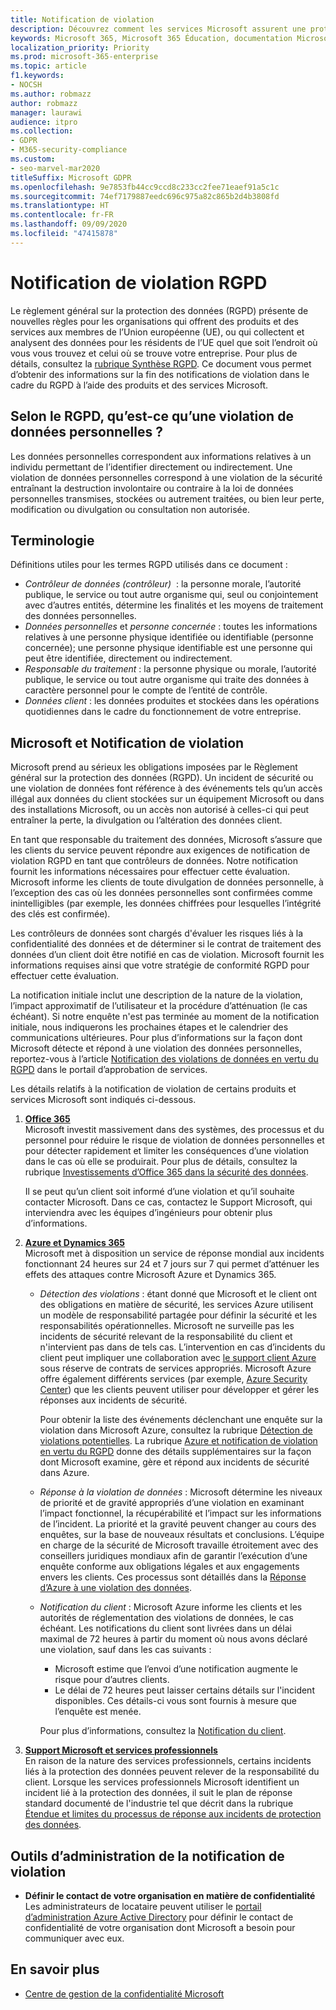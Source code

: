 ```yaml
---
title: Notification de violation
description: Découvrez comment les services Microsoft assurent une protection contre les violations de données personnelles, et comment Microsoft réagit et envoie des notifications en cas de violation.
keywords: Microsoft 365, Microsoft 365 Éducation, documentation Microsoft 365, RGPD
localization_priority: Priority
ms.prod: microsoft-365-enterprise
ms.topic: article
f1.keywords:
- NOCSH
ms.author: robmazz
author: robmazz
manager: laurawi
audience: itpro
ms.collection:
- GDPR
- M365-security-compliance
ms.custom:
- seo-marvel-mar2020
titleSuffix: Microsoft GDPR
ms.openlocfilehash: 9e7853fb44cc9ccd8c233cc2fee71eaef91a5c1c
ms.sourcegitcommit: 74ef7179887eedc696c975a82c865b2d4b3808fd
ms.translationtype: HT
ms.contentlocale: fr-FR
ms.lasthandoff: 09/09/2020
ms.locfileid: "47415878"
---
```

# <a name="gdpr-breach-notification"></a>Notification de violation RGPD

Le règlement général sur la protection des données (RGPD) présente de nouvelles règles pour les organisations qui offrent des produits et des services aux membres de l’Union européenne (UE), ou qui collectent et analysent des données pour les résidents de l’UE quel que soit l’endroit où vous vous trouvez et celui où se trouve votre entreprise. Pour plus de détails, consultez la [rubrique Synthèse RGPD](gdpr.md). Ce document vous permet d’obtenir des informations sur la fin des notifications de violation dans le cadre du RGPD à l’aide des produits et des services Microsoft.

## <a name="what-constitute-a-breach-of-personal-data-under-the-gdpr"></a>Selon le RGPD, qu’est-ce qu’une violation de données personnelles ?

Les données personnelles correspondent aux informations relatives à un individu permettant de l’identifier directement ou indirectement. Une violation de données personnelles correspond à une violation de la sécurité entraînant la destruction involontaire ou contraire à la loi de données personnelles transmises, stockées ou autrement traitées, ou bien leur perte, modification ou divulgation ou consultation non autorisée.

## <a name="terminology"></a>Terminologie

Définitions utiles pour les termes RGPD utilisés dans ce document :

- *Contrôleur de données (contrôleur)*  : la personne morale, l’autorité publique, le service ou tout autre organisme qui, seul ou conjointement avec d’autres entités, détermine les finalités et les moyens de traitement des données personnelles.  
- *Données personnelles* et *personne concernée* : toutes les informations relatives à une personne physique identifiée ou identifiable (personne concernée); une personne physique identifiable est une personne qui peut être identifiée, directement ou indirectement.  
- *Responsable du traitement* : la personne physique ou morale, l’autorité publique, le service ou tout autre organisme qui traite des données à caractère personnel pour le compte de l’entité de contrôle.  
- *Données client* : les données produites et stockées dans les opérations quotidiennes dans le cadre du fonctionnement de votre entreprise.

## <a name="microsoft-and-breach-notification"></a>Microsoft et Notification de violation

Microsoft prend au sérieux les obligations imposées par le Règlement général sur la protection des données (RGPD). Un incident de sécurité ou une violation de données font référence à des événements tels qu’un accès illégal aux données du client stockées sur un équipement Microsoft ou dans des installations Microsoft, ou un accès non autorisé à celles-ci qui peut entraîner la perte, la divulgation ou l’altération des données client.

En tant que responsable du traitement des données, Microsoft s’assure que les clients du service peuvent répondre aux exigences de notification de violation RGPD en tant que contrôleurs de données. Notre notification fournit les informations nécessaires pour effectuer cette évaluation. Microsoft informe les clients de toute divulgation de données personnelle, à l’exception des cas où les données personnelles sont confirmées comme inintelligibles (par exemple, les données chiffrées pour lesquelles l’intégrité des clés est confirmée).

Les contrôleurs de données sont chargés d'évaluer les risques liés à la confidentialité des données et de déterminer si le contrat de traitement des données d’un client doit être notifié en cas de violation. Microsoft fournit les informations requises ainsi que votre stratégie de conformité RGPD pour effectuer cette évaluation.

La notification initiale inclut une description de la nature de la violation, l’impact approximatif de l’utilisateur et la procédure d’atténuation (le cas échéant). Si notre enquête n'est pas terminée au moment de la notification initiale, nous indiquerons les prochaines étapes et le calendrier des communications ultérieures. Pour plus d’informations sur la façon dont Microsoft détecte et répond à une violation des données personnelles, reportez-vous à l’article [Notification des violations de données en vertu du RGPD](https://servicetrust.microsoft.com/ViewPage/GDPRBreach) dans le portail d’approbation de services.

Les détails relatifs à la notification de violation de certains produits et services Microsoft sont indiqués ci-dessous.
  
1. **[Office 365](gdpr-breach-Office365.md)**  
    Microsoft investit massivement dans des systèmes, des processus et du personnel pour réduire le risque de violation de données personnelles et pour détecter rapidement et limiter les conséquences d’une violation dans le cas où elle se produirait. Pour plus de détails, consultez la rubrique [Investissements d’Office 365 dans la sécurité des données](https://docs.microsoft.com/microsoft-365/compliance/gdpr-breach-office365#office-365-investments-in-data-security).

    Il se peut qu’un client soit informé d’une violation et qu’il souhaite contacter Microsoft. Dans ce cas, contactez le Support Microsoft, qui interviendra avec les équipes d’ingénieurs pour obtenir plus d’informations.

2. **[Azure et Dynamics 365](gdpr-breach-azure-dynamics.md)**  
    Microsoft met à disposition un service de réponse mondial aux incidents fonctionnant 24 heures sur 24 et 7 jours sur 7 qui permet d’atténuer les effets des attaques contre Microsoft Azure et Dynamics 365.

    - *Détection des violations* : étant donné que Microsoft et le client ont des obligations en matière de sécurité, les services Azure utilisent un modèle de responsabilité partagée pour définir la sécurité et les responsabilités opérationnelles. Microsoft ne surveille pas les incidents de sécurité relevant de la responsabilité du client et n'intervient pas dans de tels cas. L’intervention en cas d’incidents du client peut impliquer une collaboration avec [le support client Azure](https://azure.microsoft.com/support/options/) sous réserve de contrats de services appropriés. Microsoft Azure offre également différents services (par exemple, [Azure Security Center](https://azure.microsoft.com/services/security-center/)) que les clients peuvent utiliser pour développer et gérer les réponses aux incidents de sécurité.

        Pour obtenir la liste des événements déclenchant une enquête sur la violation dans Microsoft Azure, consultez la rubrique [Détection de violations potentielles](https://docs.microsoft.com/microsoft-365/compliance/gdpr-breach-azure-dynamics#detection-of-potential-breaches). La rubrique [Azure et notification de violation en vertu du RGPD](gdpr-breach-azure-dynamics.md) donne des détails supplémentaires sur la façon dont Microsoft examine, gère et répond aux incidents de sécurité dans Azure.

    - *Réponse à la violation de données* : Microsoft détermine les niveaux de priorité et de gravité appropriés d’une violation en examinant l’impact fonctionnel, la récupérabilité et l’impact sur les informations de l’incident. La priorité et la gravité peuvent changer au cours des enquêtes, sur la base de nouveaux résultats et conclusions.
    L’équipe en charge de la sécurité de Microsoft travaille étroitement avec des conseillers juridiques mondiaux afin de garantir l’exécution d’une enquête conforme aux obligations légales et aux engagements envers les clients. Ces processus sont détaillés dans la [Réponse d’Azure à une violation des données](https://docs.microsoft.com/microsoft-365/compliance/gdpr-breach-azure-dynamics#azures-data-breach-response).

    - *Notification du client* : Microsoft Azure informe les clients et les autorités de réglementation des violations de données, le cas échéant. Les notifications du client sont livrées dans un délai maximal de 72 heures à partir du moment où nous avons déclaré une violation, sauf dans les cas suivants :

        - Microsoft estime que l’envoi d’une notification augmente le risque pour d’autres clients.
        - Le délai de 72 heures peut laisser certains détails sur l'incident disponibles. Ces détails-ci vous sont fournis à mesure que l’enquête est menée.

        Pour plus d’informations, consultez la [Notification du client](https://docs.microsoft.com/microsoft-365/compliance/gdpr-breach-azure-dynamics#customer-notification).

3. **[Support Microsoft et services professionnels](gdpr-breach-Microsoft-Support-Professional-Services.md)**  
    En raison de la nature des services professionnels, certains incidents liés à la protection des données peuvent relever de la responsabilité du client. Lorsque les services professionnels Microsoft identifient un incident lié à la protection des données, il suit le plan de réponse standard documenté de l'industrie tel que décrit dans la rubrique [Étendue et limites du processus de réponse aux incidents de protection des données](https://docs.microsoft.com/microsoft-365/compliance/gdpr-breach-microsoft-support-professional-services#scope--limits-of-data-protection-incident-response-process).

## <a name="breach-notification-admin-tools"></a>Outils d’administration de la notification de violation

- **Définir le contact de votre organisation en matière de confidentialité** Les administrateurs de locataire peuvent utiliser le [portail d’administration Azure Active Directory](https://go.microsoft.com/fwlink/p/?linkid=2052736) pour définir le contact de confidentialité de votre organisation dont Microsoft a besoin pour communiquer avec eux.

## <a name="learn-more"></a>En savoir plus

- [Centre de gestion de la confidentialité Microsoft](https://www.microsoft.com/trust-center/privacy/gdpr-overview)
